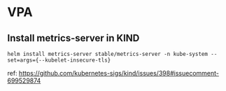 # VPA

## Install metrics-server in KIND

```
helm install metrics-server stable/metrics-server -n kube-system --set=args={--kubelet-insecure-tls}
```

ref: https://github.com/kubernetes-sigs/kind/issues/398#issuecomment-699529874
